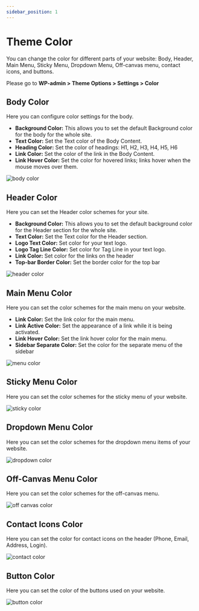 ```yaml
---
sidebar_position: 1
---
```

# Theme Color

You can change the color for different parts of your website: Body, Header, Main Menu, Sticky Menu, Dropdown Menu, Off-canvas menu, contact icons, and buttons.

Please go to **WP-admin > Theme Options > Settings > Color**


## Body Color

Here you can configure color settings for the body.


* **Background Color:** This allows you to set the default Background color for the body for the whole site.
* **Text Color:** Set the Text color of the Body Content.
* **Heading Color:** Set the color of headings: H1, H2, H3, H4, H5, H6
* **Link Color:** Set the color of the link in the Body Content.
* **Link Hover Color:** Set the color for hovered links; links hover when the mouse moves over them.

![body color](./img/body-color.avif)

## Header Color

Here you can set the Header color schemes for your site.


* **Background Color:** This allows you to set the default background color for the Header section for the whole site.
* **Text Color:** Set the Text color for the Header section.
* **Logo Text Color:** Set color for your text logo.
* **Logo Tag Line Color:** Set color for Tag Line in your text logo.
* **Link Color:** Set color for the links on the header
* **Top-bar Border Color:** Set the border color for the top bar

![header color](./img/header-color.avif)

## Main Menu Color

Here you can set the color schemes for the main menu on your website.


* **Link Color:** Set the link color for the main menu.
* **Link Active Color:** Set the appearance of a link while it is being activated.
* **Link Hover Color:** Set the link hover color for the main menu.
* **Sidebar Separate Color:** Set the color for the separate menu of the sidebar

![menu color](./img/menu-color.avif)

## Sticky Menu Color

Here you can set the color schemes for the sticky menu of your website.

![sticky color](./img/sticky-color.avif)

## Dropdown Menu Color

Here you can set the color schemes for the dropdown menu items of your website.

![dropdown color](./img/dropdown-color.avif)

## Off-Canvas Menu Color

Here you can set the color schemes for the off-canvas menu.

![off canvas color](./img/off-canvas-color.avif)

## Contact Icons Color

Here you can set the color for contact icons on the header (Phone, Email, Address, Login).

![contact color](./img/contact-color.avif)

## Button Color

Here you can set the color of the buttons used on your website.

![button color](./img/button-color.avif)

